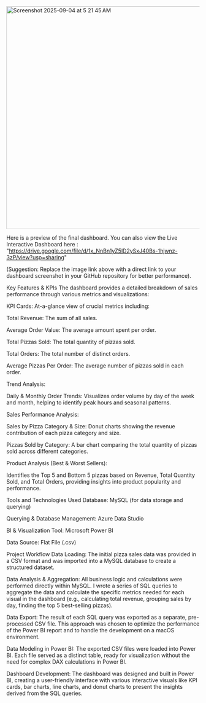 <img width="1028" height="580" alt="Screenshot 2025-09-04 at 5 21 45 AM" src="https://github.com/user-attachments/assets/b46f3d94-6aba-4836-bde8-61e37007a32b" />

Here is a preview of the final dashboard. You can also view the Live Interactive Dashboard here : "https://drive.google.com/file/d/1x_NnBn1yZ5lD2ySxJ40Bs-1hjwnz-3zP/view?usp=sharing"

(Suggestion: Replace the image link above with a direct link to your dashboard screenshot in your GitHub repository for better performance).

Key Features & KPIs
The dashboard provides a detailed breakdown of sales performance through various metrics and visualizations:

KPI Cards: At-a-glance view of crucial metrics including:

Total Revenue: The sum of all sales.

Average Order Value: The average amount spent per order.

Total Pizzas Sold: The total quantity of pizzas sold.

Total Orders: The total number of distinct orders.

Average Pizzas Per Order: The average number of pizzas sold in each order.

Trend Analysis:

Daily & Monthly Order Trends: Visualizes order volume by day of the week and month, helping to identify peak hours and seasonal patterns.

Sales Performance Analysis:

Sales by Pizza Category & Size: Donut charts showing the revenue contribution of each pizza category and size.

Pizzas Sold by Category: A bar chart comparing the total quantity of pizzas sold across different categories.

Product Analysis (Best & Worst Sellers):

Identifies the Top 5 and Bottom 5 pizzas based on Revenue, Total Quantity Sold, and Total Orders, providing insights into product popularity and performance.

Tools and Technologies Used
Database: MySQL (for data storage and querying)

Querying & Database Management: Azure Data Studio

BI & Visualization Tool: Microsoft Power BI

Data Source: Flat File (.csv)

Project Workflow
Data Loading: The initial pizza sales data was provided in a CSV format and was imported into a MySQL database to create a structured dataset.

Data Analysis & Aggregation: All business logic and calculations were performed directly within MySQL. I wrote a series of SQL queries to aggregate the data and calculate the specific metrics needed for each visual in the dashboard (e.g., calculating total revenue, grouping sales by day, finding the top 5 best-selling pizzas).

Data Export: The result of each SQL query was exported as a separate, pre-processed CSV file. This approach was chosen to optimize the performance of the Power BI report and to handle the development on a macOS environment.

Data Modeling in Power BI: The exported CSV files were loaded into Power BI. Each file served as a distinct table, ready for visualization without the need for complex DAX calculations in Power BI.

Dashboard Development: The dashboard was designed and built in Power BI, creating a user-friendly interface with various interactive visuals like KPI cards, bar charts, line charts, and donut charts to present the insights derived from the SQL queries.
